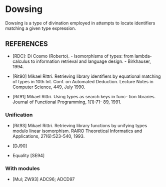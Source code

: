 # Dowsing

Dowsing is a type of divination employed in attempts to locate identifiers matching a given type expression.




## REFERENCES

- [RDC]:  Di Cosmo (Roberto). - Isomorphisms of types: from
  lambda-calculus to information retrieval and language
  design. - Birkhauser, 1994.

- [Rit90] Mikael Rittri. Retrieving library identifiers by
  equational matching of types in 10th Int. Conf. on Automated
  Deduction. Lecture Notes in Computer Science, 449, July
  1990.

- [Rit91]  Mikael Rittri. Using types as search keys in func-
  tion libraries. Journal of Functional Programming, 1(1):71-
  89, 1991.

### Unification

- [Rit93]  Mikael Rittri.   Retrieving library functions by
  unifying types modulo linear isomorphism.  RAIRO Theoretical
  Informatics and Applications, 27(6):523-540, 1993.

- [DJ90]

- Equality [SE94]

### With modules
- [Mul; ZW93] ADC96; ADCD97

